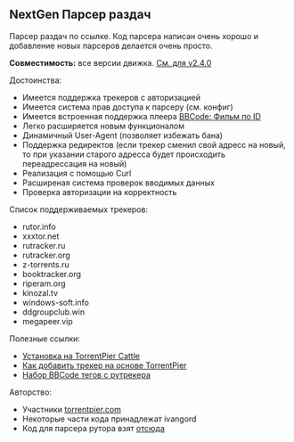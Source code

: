 ## NextGen Парсер раздач

Парсер раздач по ссылке. Код парсера написан очень хорошо и добавление новых парсеров делается очень просто.

**Совместимость:** все версии движка. [См. для v2.4.0](https://torrentpier.com/threads/nextgen-parser-razdach.42297/post-96551)

Достоинства:

* Имеется поддержка трекеров с авторизацией
* Имеется система прав доступа к парсеру (см. конфиг)
* Имеется встроенная поддержка плеера [BBCode: Фильм по ID](https://torrentpier.com/resources/bbcode-film-po-id.302/)
* Легко расширяется новым функционалом
* Динамичный User-Agent (позволяет избежать бана)
* Поддержка редиректов (если трекер сменил свой адресс на новый, то при указании старого адресса будет происходить
  переадрессация на новый)
* Реализация с помощью Curl
* Расширеная система проверок вводимых данных
* Проверка авторизации на корректность

Список поддерживаемых трекеров:

* rutor.info
* xxxtor.net
* rutracker.ru
* rutracker.org
* z-torrents.ru
* booktracker.org
* riperam.org
* kinozal.tv
* windows-soft.info
* ddgroupclub.win
* megapeer.vip

Полезные ссылки:

* [Установка на TorrentPier Cattle](https://torrentpier.com/threads/nextgen-parser-razdach.42297/post-96551)
* [Как добавить трекер на основе TorrentPier](https://torrentpier.com/threads/nextgen-parser-razdach.42297/post-96559)
* [Набор BBCode тегов с рутрекера](https://torrentpier.com/resources/nabor-bbcode-tegov-s-rutrekera.283/)

Авторство:

* Участники [torrentpier.com](https://torrentpier.com/)
* Некоторые части кода принадлежат ivangord
* Код для парсера рутора взят [отсюда](https://torrentpier.com/resources/avtomaticheskij-parser-razdach-s-rutor-info.253/)
